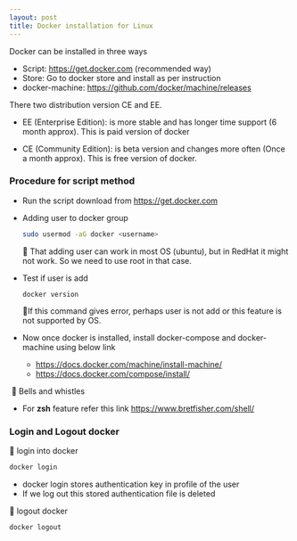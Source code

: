```yaml
---
layout: post
title: Docker installation for Linux
---
```



Docker can be installed in three ways

- Script: https://get.docker.com  (recommended way)
- Store: Go to docker store and install as per instruction
- docker-machine: https://github.com/docker/machine/releases

There two distribution version CE and EE.

- EE (Enterprise Edition): is more stable and has longer time support (6 month approx). This is paid version of docker

- CE (Community Edition): is beta version and changes more often (Once a month approx). This is free version of docker.

### Procedure for script method

- Run the script  download from https://get.docker.com

- Adding user to docker group

  ```bash
  sudo usermod -aG docker <username>
  ```

  :bell: That adding user can work in most OS (ubuntu), but in RedHat it might not work. So we need to use root in that case.

  

- Test if user is add 

  ```
  docker version
  ```

  :bell:If this command gives error, perhaps user is not add or this feature is not supported by OS.

- Now once docker is installed, install docker-compose and docker-machine using below link

  - https://docs.docker.com/machine/install-machine/
  - https://docs.docker.com/compose/install/



​	:bell: Bells and whistles

- For **zsh** feature refer this link  https://www.bretfisher.com/shell/

### Login and Logout docker

:octopus: login into docker

```bash
docker login
```

- docker login stores authentication key in profile of the user
- If we log out this stored authentication file is deleted

:octopus: logout docker

```bash
docker logout
```


